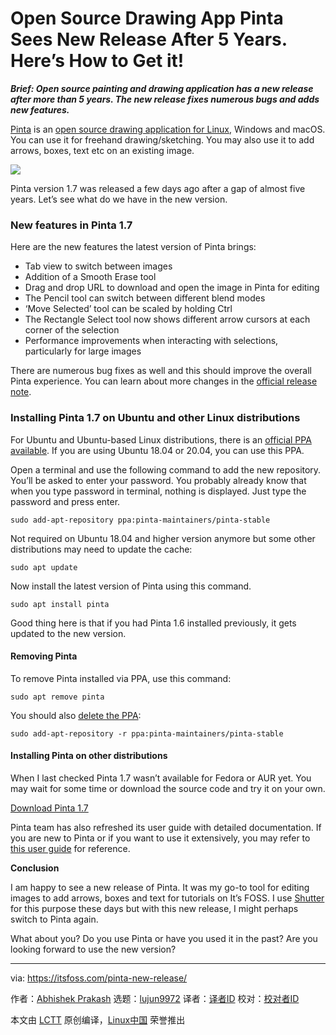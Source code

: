 [#]: collector: (lujun9972)
[#]: translator: (wxy)
[#]: reviewer: ( )
[#]: publisher: ( )
[#]: url: ( )
[#]: subject: (Open Source Drawing App Pinta Sees New Release After 5 Years. Here’s How to Get it!)
[#]: via: (https://itsfoss.com/pinta-new-release/)
[#]: author: (Abhishek Prakash https://itsfoss.com/author/abhishek/)

Open Source Drawing App Pinta Sees New Release After 5 Years. Here’s How to Get it!
======

_**Brief: Open source painting and drawing application has a new release after more than 5 years. The new release fixes numerous bugs and adds new features.**_

[Pinta][1] is an [open source drawing application for Linux][2], Windows and macOS. You can use it for freehand drawing/sketching. You may also use it to add arrows, boxes, text etc on an existing image.

![][3]

Pinta version 1.7 was released a few days ago after a gap of almost five years. Let’s see what do we have in the new version.

### New features in Pinta 1.7

Here are the new features the latest version of Pinta brings:

  * Tab view to switch between images
  * Addition of a Smooth Erase tool
  * Drag and drop URL to download and open the image in Pinta for editing
  * The Pencil tool can switch between different blend modes
  * ‘Move Selected’ tool can be scaled by holding Ctrl
  * The Rectangle Select tool now shows different arrow cursors at each corner of the selection
  * Performance improvements when interacting with selections, particularly for large images



There are numerous bug fixes as well and this should improve the overall Pinta experience. You can learn about more changes in the [official release note][4].

### Installing Pinta 1.7 on Ubuntu and other Linux distributions

For Ubuntu and Ubuntu-based Linux distributions, there is an [official PPA available][5]. If you are using Ubuntu 18.04 or 20.04, you can use this PPA.

Open a terminal and use the following command to add the new repository. You’ll be asked to enter your password. You probably already know that when you type password in terminal, nothing is displayed. Just type the password and press enter.

```
sudo add-apt-repository ppa:pinta-maintainers/pinta-stable
```

Not required on Ubuntu 18.04 and higher version anymore but some other distributions may need to update the cache:

```
sudo apt update
```

Now install the latest version of Pinta using this command.

```
sudo apt install pinta
```

Good thing here is that if you had Pinta 1.6 installed previously, it gets updated to the new version.

#### Removing Pinta

To remove Pinta installed via PPA, use this command:

```
sudo apt remove pinta
```

You should also [delete the PPA][6]:

```
sudo add-apt-repository -r ppa:pinta-maintainers/pinta-stable
```

#### Installing Pinta on other distributions

When I last checked Pinta 1.7 wasn’t available for Fedora or AUR yet. You may wait for some time or download the source code and try it on your own.

[Download Pinta 1.7][7]

Pinta team has also refreshed its user guide with detailed documentation. If you are new to Pinta or if you want to use it extensively, you may refer to [this user guide][8] for reference.

**Conclusion**

I am happy to see a new release of Pinta. It was my go-to tool for editing images to add arrows, boxes and text for tutorials on It’s FOSS. I use [Shutter][9] for this purpose these days but with this new release, I might perhaps switch to Pinta again.

What about you? Do you use Pinta or have you used it in the past? Are you looking forward to use the new version?

--------------------------------------------------------------------------------

via: https://itsfoss.com/pinta-new-release/

作者：[Abhishek Prakash][a]
选题：[lujun9972][b]
译者：[译者ID](https://github.com/译者ID)
校对：[校对者ID](https://github.com/校对者ID)

本文由 [LCTT](https://github.com/LCTT/TranslateProject) 原创编译，[Linux中国](https://linux.cn/) 荣誉推出

[a]: https://itsfoss.com/author/abhishek/
[b]: https://github.com/lujun9972
[1]: https://www.pinta-project.com/
[2]: https://itsfoss.com/open-source-paint-apps/
[3]: https://i2.wp.com/itsfoss.com/wp-content/uploads/2020/08/pinta-1-7.png?resize=800%2C517&ssl=1
[4]: https://www.pinta-project.com/releases/1-7
[5]: https://launchpad.net/~pinta-maintainers/+archive/ubuntu/pinta-stable
[6]: https://itsfoss.com/how-to-remove-or-delete-ppas-quick-tip/
[7]: https://www.pinta-project.com/releases/
[8]: https://www.pinta-project.com/user-guide/
[9]: https://itsfoss.com/install-shutter-ubuntu/
